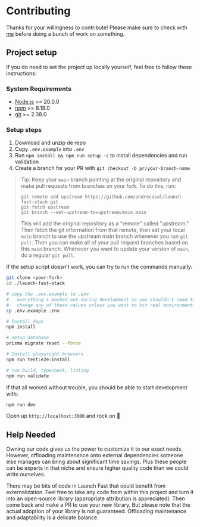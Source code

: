 # Contributing

Thanks for your willingness to contribute! Please make sure to check with
[me](https://x.com/andrecasaldev) before doing a bunch of work on something.

## Project setup

If you do need to set the project up locally yourself, feel free to follow these
instructions:

### System Requirements

- [Node.js](https://nodejs.org/) >= 20.0.0
- [npm](https://npmjs.com/) >= 8.18.0
- [git](https://git-scm.com/) >= 2.38.0

### Setup steps

1.  Download and unzip de repo
2.  Copy `.env.example` into `.env`
3.  Run `npm install && npm run setup -s` to install dependencies and run
    validation
4.  Create a branch for your PR with `git checkout -b pr/your-branch-name`

> Tip: Keep your `main` branch pointing at the original repository and make pull
> requests from branches on your fork. To do this, run:
>
> ```
> git remote add upstream https://github.com/andrecasal/launch-fast-stack.git
> git fetch upstream
> git branch --set-upstream-to=upstream/main main
> ```
>
> This will add the original repository as a "remote" called "upstream," Then
> fetch the git information from that remote, then set your local `main` branch
> to use the upstream main branch whenever you run `git pull`. Then you can make
> all of your pull request branches based on this `main` branch. Whenever you
> want to update your version of `main`, do a regular `git pull`.

If the setup script doesn't work, you can try to run the commands manually:

```sh
git clone <your-fork>
cd ./launch-fast-stack

# copy the .env.example to .env
#   everything's mocked out during development so you shouldn't need to
#   change any of these values unless you want to hit real environments.
cp .env.example .env

# Install deps
npm install

# setup database
prisma migrate reset --force

# Install playwright browsers
npm run test:e2e:install

# run build, typecheck, linting
npm run validate
```

If that all worked without trouble, you should be able to start development
with:

```sh
npm run dev
```

Open up `http://localhost:3000` and rock on 🤘

## Help Needed

Owning our code gives us the power to customize it to our exact needs. However,
offloading maintenance onto external dependencies someone else manages can bring
about significant time savings. Plus these people can be experts in that niche
and ensure higher quality code than we could write ourselves.

There may be bits of code in Launch Fast that could benefit from
externalization. Feel free to take any code from within this project and turn it
into an open-source library (appropriate attribution is appreciated). Then come
back and make a PR to use your new library. But please note that the actual
adoption of your library is not guaranteed. Offloading maintenance and
adaptability is a delicate balance.
